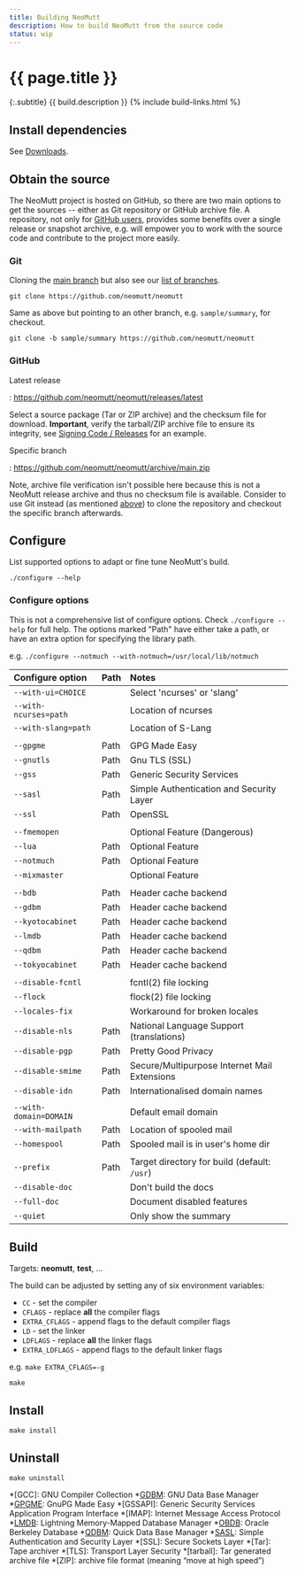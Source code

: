 ```yaml
---
title: Building NeoMutt
description: How to build NeoMutt from the source code
status: wip
---
```


# {{ page.title }}

{:.subtitle}
{{ build.description }}
{% include build-links.html %}

## Install dependencies

See [Downloads](/distro.html).

## Obtain the source

The NeoMutt project is hosted on GitHub, so there are two main options to get
the sources -- either as Git repository or GitHub archive file. A repository,
not only for [GitHub users](/dev/newbie-tutorial#github), provides some
benefits over a single release or snapshot archive, e.g. will empower you to
work with the source code and contribute to the project more easily.

### Git <a id="git"></a>

Cloning the [main branch](https://github.com/neomutt/neomutt/tree/main) but
also see our [list of branches](../github/branches).

```
git clone https://github.com/neomutt/neomutt
```

Same as above but pointing to an other branch, e.g. `sample/summary`, for
checkout.

```
git clone -b sample/summary https://github.com/neomutt/neomutt
```

### GitHub

Latest release

: <https://github.com/neomutt/neomutt/releases/latest>

Select a source package (Tar or ZIP archive) and the checksum file for
download. **Important**, verify the tarball/ZIP archive file to ensure its
integrity, see [Signing Code / Releases](/dev/signing#source-example) for an
example.

Specific branch

: <https://github.com/neomutt/neomutt/archive/main.zip>

Note, archive file verification isn't possible here because this is not
a NeoMutt release archive and thus no checksum file is available. Consider to
use Git instead (as mentioned [above](#git)) to clone the repository and
checkout the specific branch afterwards.

## Configure

List supported options to adapt or fine tune NeoMutt's build.

```
./configure --help
```

### Configure options

This is not a comprehensive list of configure options.
Check `./configure --help` for full help.
The options marked "Path" have either take a path, or have an extra option for specifying the library path.

e.g.  `./configure --notmuch --with-notmuch=/usr/local/lib/notmuch`

| Configure option        | Path | Notes                                        |
| :---------------------- | :--- | :------------------------------------------- |
| `--with-ui=CHOICE`      |      | Select 'ncurses' or 'slang'                  |
| `--with-ncurses=path`   |      | Location of ncurses                          |
| `--with-slang=path`     |      | Location of S-Lang                           |
|                         |      |                                              |
| `--gpgme`               | Path | GPG Made Easy                                |
| `--gnutls`              | Path | Gnu TLS (SSL)                                |
| `--gss`                 | Path | Generic Security Services                    |
| `--sasl`                | Path | Simple Authentication and Security Layer     |
| `--ssl`                 | Path | OpenSSL                                      |
|                         |      |                                              |
| `--fmemopen`            |      | Optional Feature (Dangerous)                 |
| `--lua`                 | Path | Optional Feature                             |
| `--notmuch`             | Path | Optional Feature                             |
| `--mixmaster`           |      | Optional Feature                             |
|                         |      |                                              |
| `--bdb`                 | Path | Header cache backend                         |
| `--gdbm`                | Path | Header cache backend                         |
| `--kyotocabinet`        | Path | Header cache backend                         |
| `--lmdb`                | Path | Header cache backend                         |
| `--qdbm`                | Path | Header cache backend                         |
| `--tokyocabinet`        | Path | Header cache backend                         |
|                         |      |                                              |
| `--disable-fcntl`       |      | fcntl(2) file locking                        |
| `--flock`               |      | flock(2) file locking                        |
| `--locales-fix`         |      | Workaround for broken locales                |
| `--disable-nls`         | Path | National Language Support (translations)     |
| `--disable-pgp`         | Path | Pretty Good Privacy                          |
| `--disable-smime`       | Path | Secure/Multipurpose Internet Mail Extensions |
| `--disable-idn`         | Path | Internationalised domain names               |
|                         |      |                                              |
| `--with-domain=DOMAIN`  |      | Default email domain                         |
| `--with-mailpath`       | Path | Location of spooled mail                     |
| `--homespool`           | Path | Spooled mail is in user's home dir           |
|                         |      |                                              |
| `--prefix`              | Path | Target directory for build (default: `/usr`) |
| `--disable-doc`         |      | Don't build the docs                         |
| `--full-doc`            |      | Document disabled features                   |
| `--quiet`               |      | Only show the summary                        |

## Build

Targets: **neomutt**, **test**, ...

The build can be adjusted by setting any of six environment variables:

- `CC` - set the compiler
- `CFLAGS` - replace **all** the compiler flags
- `EXTRA_CFLAGS` - append flags to the default compiler flags
- `LD` - set the linker
- `LDFLAGS` - replace **all** the linker flags
- `EXTRA_LDFLAGS` - append flags to the default linker flags

e.g. `make EXTRA_CFLAGS=-g`

```
make
```

## Install

```
make install
```

## Uninstall

```
make uninstall
```

*[GCC]: GNU Compiler Collection
*[GDBM]: GNU Data Base Manager
*[GPGME]: GnuPG Made Easy
*[GSSAPI]: Generic Security Services Application Program Interface
*[IMAP]: Internet Message Access Protocol
*[LMDB]: Lightning Memory-Mapped Database Manager
*[OBDB]: Oracle Berkeley Database
*[QDBM]: Quick Data Base Manager
*[SASL]: Simple Authentication and Security Layer
*[SSL]: Secure Sockets Layer
*[Tar]: Tape archiver
*[TLS]: Transport Layer Security
*[tarball]: Tar generated archive file
*[ZIP]: archive file format (meaning &ldquo;move at high speed&rdquo;)

[crss]:  <https://www.gnu.org/software/ncurses/ncurses.html>
[dgcc]:  <https://gcc.gnu.org/onlinedocs/gcc/Debugging-Options.html>
[gdbm]:  <http://www.gnu.org.ua/software/gdbm/gdbm.html>
[gpgme]: <https://www.gnupg.org/related_software/gpgme/>
[gss2]:  <https://en.wikipedia.org/wiki/Generic_Security_Services_Application_Program_Interface>
[gtls]:  <https://www.gnutls.org/>
[kcab]:  <http://fallabs.com/kyotocabinet/>
[lmdb]:  <https://symas.com/lmdb/technical/>
[lua]:   <https://www.lua.org/>
[obdb]:  <http://www.oracle.com/technetwork/database/database-technologies/berkeleydb/overview/index.html>
[ossl]:  <https://www.openssl.org/>
[qdbm]:  <http://fallabs.com/qdbm/>
[sasl]:  <https://en.wikipedia.org/wiki/Simple_Authentication_and_Security_Layer>
[slng]:  <http://www.jedsoft.org/slang/>
[tcab]:  <http://fallabs.com/tokyocabinet/>


